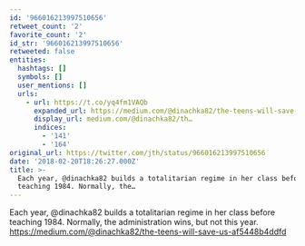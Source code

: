 ```yaml
---
id: '966016213997510656'
retweet_count: '2'
favorite_count: '2'
id_str: '966016213997510656'
retweeted: false
entities:
  hashtags: []
  symbols: []
  user_mentions: []
  urls:
    - url: https://t.co/yq4fm1VAQb
      expanded_url: https://medium.com/@dinachka82/the-teens-will-save-us-af5448b4ddfd
      display_url: medium.com/@dinachka82/th…
      indices:
        - '141'
        - '164'
original_url: https://twitter.com/jth/status/966016213997510656
date: '2018-02-20T18:26:27.000Z'
title: >-
  Each year, @dinachka82 builds a totalitarian regime in her class before
  teaching 1984. Normally, the…
---
```


Each year, @dinachka82 builds a totalitarian regime in her class before teaching 1984. Normally, the administration wins, but not this year. https://medium.com/@dinachka82/the-teens-will-save-us-af5448b4ddfd